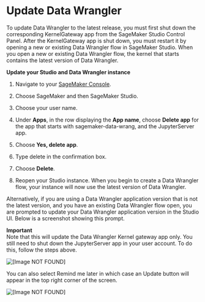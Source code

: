 # Update Data Wrangler<a name="data-wrangler-update"></a>

To update Data Wrangler to the latest release, you must first shut down the corresponding KernelGateway app from the SageMaker Studio Control Panel\. After the KernelGateway app is shut down, you must restart it by opening a new or existing Data Wrangler flow in SageMaker Studio\. When you open a new or existing Data Wrangler flow, the kernel that starts contains the latest version of Data Wrangler\.

**Update your Studio and Data Wrangler instance**

1. Navigate to your [SageMaker Console](https://console.aws.amazon.com/sagemaker)\.

1. Choose SageMaker and then SageMaker Studio\.

1. Choose your user name\.

1. Under **Apps**, in the row displaying the **App name**, choose **Delete app** for the app that starts with sagemaker\-data\-wrang, and the JupyterServer app\.

1. Choose **Yes, delete app**\.

1. Type delete in the confirmation box\.

1. Choose **Delete**\.

1. Reopen your Studio instance\. When you begin to create a Data Wrangler flow, your instance will now use the latest version of Data Wrangler\.

Alternatively, if you are using a Data Wrangler application version that is not the latest version, and you have an existing Data Wrangler flow open, you are prompted to update your Data Wrangler application version in the Studio UI\. Below is a screenshot showing this prompt\. 

**Important**  
Note that this will update the Data Wrangler Kernel gateway app only\. You still need to shut down the JupyterServer app in your user account\. To do this, follow the steps above\.

![\[Image NOT FOUND\]](http://docs.aws.amazon.com/sagemaker/latest/dg/images/data-wrangler-1click-restart.png)

You can also select Remind me later in which case an Update button will appear in the top right corner of the screen\.

![\[Image NOT FOUND\]](http://docs.aws.amazon.com/sagemaker/latest/dg/images/data-wrangler-1click-restart-update.png)